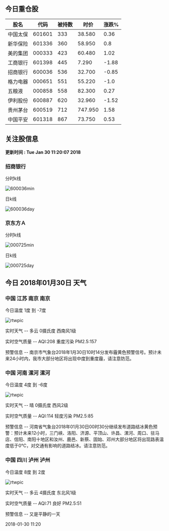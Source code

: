
## 今日重仓股 

|股名|代码|被持数|时价|涨跌%|
|---|---|---|---|---|
|中国太保|601601|333|38.580|0.36|
|新华保险|601336|360|58.950|0.8|
|美的集团|000333|423|60.480|1.02|
|工商银行|601398|445|7.290|-1.88|
|招商银行|600036|536|32.700|-0.85|
|格力电器|000651|551|55.220|-1.0|
|五粮液|000858|558|82.300|0.27|
|伊利股份|600887|620|32.960|-1.52|
|贵州茅台|600519|712|747.950|1.58|
|中国平安|601318|867|73.750|0.53|

## 关注股信息
**更新时间 : Tue Jan 30 11:20:07 2018**
### 招商银行 
分时k线

![600036min](http://image.sinajs.cn/newchart/min/n/sh600036.gif)

日k线

![600036day](http://image.sinajs.cn/newchart/daily/n/sh600036.gif)

### 京东方Ａ 
分时k线

![000725min](http://image.sinajs.cn/newchart/min/n/sz000725.gif)

日k线

![000725day](http://image.sinajs.cn/newchart/daily/n/sz000725.gif)
## 今日 2018年01月30日 天气
### 中国 江苏 南京 南京

今日温度 1度 到 -7度

![rtwpic](http://app1.showapi.com/weather/icon/day/01.png)

实时天气 -- 多云 0摄氏度 西南风1级

实时空气质量 -- AQI:208 重度污染 PM2.5:157

预警信息 -- 南京市气象台2018年1月30日10时14分发布霾黄色预警信号。预计未来24小时内，我市大部分地区将出现中度到重度霾，请注意防范。
    
### 中国 河南 漯河 漯河

今日温度 4度 到 -6度

![rtwpic](http://app1.showapi.com/weather/icon/day/00.png)

实时天气 -- 晴 0摄氏度 西风2级

实时空气质量 -- AQI:114 轻度污染 PM2.5:85

预警信息 -- 河南省气象台2018年01月30日00时30分继续发布道路结冰黄色预警：预计未来12小时，三门峡、洛阳、济源、平顶山、许昌、漯河、周口、驻马店、信阳、南阳十地区和汝州、鹿邑、新蔡、固始、邓州大部分地区将出现路表温度低于0℃，对交通有影响的道路结冰。请注意防范。
    
### 中国 四川 泸州 泸州

今日温度 8度 到 2度

![rtwpic](http://app1.showapi.com/weather/icon/day/01.png)

实时天气 -- 多云 4摄氏度 东北风1级

实时空气质量 -- AQI:71 良好 PM2.5:51

预警信息 -- 又是平静的一天
    
2018-01-30 11:20